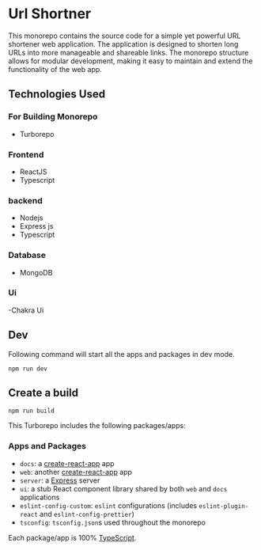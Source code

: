 # Url Shortner 

This monorepo contains the source code for a simple yet powerful URL shortener web application. The application is designed to shorten long URLs into more manageable and shareable links. The monorepo structure allows for modular development, making it easy to maintain and extend the functionality of the web app.


## Technologies Used
### For Building Monorepo
- Turborepo

### Frontend
- ReactJS
- Typescript

### backend  
- Nodejs
- Express js 
- Typescript 

### Database 
- MongoDB

### Ui 
-Chakra Ui


## Dev

Following command will start all the apps and packages in dev mode.

```
npm run dev
```

## Create a build

```
npm run build
```

This Turborepo includes the following packages/apps:

### Apps and Packages

- `docs`: a [create-react-app](https://create-react-app.dev) app
- `web`: another [create-react-app](https://create-react-app.dev) app
- `server`: a [Express](https://expressjs.com) server
- `ui`: a stub React component library shared by both `web` and `docs` applications
- `eslint-config-custom`: `eslint` configurations (includes `eslint-plugin-react` and `eslint-config-prettier`)
- `tsconfig`: `tsconfig.json`s used throughout the monorepo

Each package/app is 100% [TypeScript](https://www.typescriptlang.org/).

